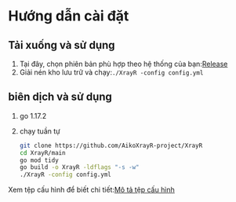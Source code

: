 # Hướng dẫn cài đặt

## Tải xuống và sử dụng

1. Tại đây, chọn phiên bản phù hợp theo hệ thống của bạn:[Release](https://github.com/AikoXrayR-project/XrayR/releases)
2. Giải nén kho lưu trữ và chạy:`./XrayR -config config.yml`

## biên dịch và sử dụng

1. go 1.17.2
2. chạy tuần tự

   ```bash
   git clone https://github.com/AikoXrayR-project/XrayR
   cd XrayR/main
   go mod tidy
   go build -o XrayR -ldflags "-s -w"
   ./XrayR -config config.yml
   ```

Xem tệp cấu hình để biết chi tiết:[Mô tả tệp cấu hình](../../config-AikoXrayR/config.md)

